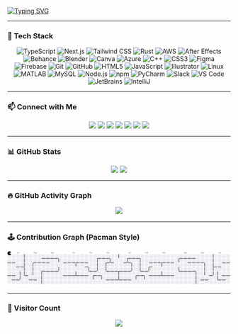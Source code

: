 [![Typing SVG](https://readme-typing-svg.herokuapp.com?font=Ubuntu&weight=800&size=50&pause=500&color=00F762&background=F7FFAC00&center=true&vCenter=true&width=1080&height=300&lines=%E2%9C%8B+Hi+there!;I+am+Mehrab+Hossain!;A+Blockchain+Enthusiasts+%26+Learner!;Welcome+to+my+profile!+%E2%9A%A1%F0%9F%94%A5)](https://git.io/typing-svg)

---

### 🚀 Tech Stack

<div align="center">
  <img src="https://cdn.jsdelivr.net/gh/devicons/devicon/icons/typescript/typescript-original.svg" height="40" alt="TypeScript" />
  <img src="https://cdn.jsdelivr.net/gh/devicons/devicon/icons/nextjs/nextjs-original.svg" height="40" alt="Next.js" />
  <img src="https://skillicons.dev/icons?i=tailwind" height="40" alt="Tailwind CSS" />
  <img src="https://skillicons.dev/icons?i=rust" height="40" alt="Rust" />
  <img src="https://skillicons.dev/icons?i=aws" height="40" alt="AWS" />
  <img src="https://cdn.jsdelivr.net/gh/devicons/devicon/icons/aftereffects/aftereffects-original.svg" height="40" alt="After Effects" />
  <img src="https://cdn.simpleicons.org/behance/1769FF" height="40" alt="Behance" />
  <img src="https://cdn.simpleicons.org/blender/F5792A" height="40" alt="Blender" />
  <img src="https://cdn.simpleicons.org/canva/00C4CC" height="40" alt="Canva" />
  <img src="https://cdn.jsdelivr.net/gh/devicons/devicon/icons/azure/azure-original.svg" height="40" alt="Azure" />
  <img src="https://cdn.jsdelivr.net/gh/devicons/devicon/icons/cplusplus/cplusplus-original.svg" height="40" alt="C++" />
  <img src="https://cdn.jsdelivr.net/gh/devicons/devicon/icons/css3/css3-original.svg" height="40" alt="CSS3" />
  <img src="https://cdn.jsdelivr.net/gh/devicons/devicon/icons/figma/figma-original.svg" height="40" alt="Figma" />
  <img src="https://cdn.jsdelivr.net/gh/devicons/devicon/icons/firebase/firebase-plain.svg" height="40" alt="Firebase" />
  <img src="https://cdn.jsdelivr.net/gh/devicons/devicon/icons/git/git-original.svg" height="40" alt="Git" />
  <img src="https://cdn.jsdelivr.net/gh/devicons/devicon/icons/github/github-original.svg" height="40" alt="GitHub" />
  <img src="https://cdn.jsdelivr.net/gh/devicons/devicon/icons/html5/html5-original.svg" height="40" alt="HTML5" />
  <img src="https://cdn.jsdelivr.net/gh/devicons/devicon/icons/javascript/javascript-original.svg" height="40" alt="JavaScript" />
  <img src="https://cdn.jsdelivr.net/gh/devicons/devicon/icons/illustrator/illustrator-plain.svg" height="40" alt="Illustrator" />
  <img src="https://cdn.jsdelivr.net/gh/devicons/devicon/icons/linux/linux-original.svg" height="40" alt="Linux" />
  <img src="https://cdn.jsdelivr.net/gh/devicons/devicon/icons/matlab/matlab-original.svg" height="40" alt="MATLAB" />
  <img src="https://cdn.jsdelivr.net/gh/devicons/devicon/icons/mysql/mysql-original.svg" height="40" alt="MySQL" />
  <img src="https://cdn.jsdelivr.net/gh/devicons/devicon/icons/nodejs/nodejs-original.svg" height="40" alt="Node.js" />
  <img src="https://cdn.jsdelivr.net/gh/devicons/devicon/icons/npm/npm-original-wordmark.svg" height="40" alt="npm" />
  <img src="https://cdn.jsdelivr.net/gh/devicons/devicon/icons/pycharm/pycharm-original.svg" height="40" alt="PyCharm" />
  <img src="https://cdn.jsdelivr.net/gh/devicons/devicon/icons/slack/slack-original.svg" height="40" alt="Slack" />
  <img src="https://cdn.jsdelivr.net/gh/devicons/devicon/icons/vscode/vscode-original.svg" height="40" alt="VS Code" />
  <img src="https://cdn.jsdelivr.net/gh/devicons/devicon/icons/jetbrains/jetbrains-original.svg" height="40" alt="JetBrains" />
  <img src="https://cdn.jsdelivr.net/gh/devicons/devicon/icons/intellij/intellij-original.svg" height="40" alt="IntelliJ" />
</div>

---

### 📫 Connect with Me

<div align="center">
  <a href="#"><img src="https://img.shields.io/static/v1?message=LinkedIn&logo=linkedin&label=&color=0077B5&logoColor=white&labelColor=&style=for-the-badge" height="30"/></a>
  <a href="#"><img src="https://img.shields.io/static/v1?message=Twitter&logo=twitter&label=&color=1DA1F2&logoColor=white&labelColor=&style=for-the-badge" height="30"/></a>
  <a href="#"><img src="https://img.shields.io/static/v1?message=Discord&logo=discord&label=&color=7289DA&logoColor=white&labelColor=&style=for-the-badge" height="30"/></a>
  <a href="#"><img src="https://img.shields.io/static/v1?message=Behance&logo=behance&label=&color=1769FF&logoColor=white&labelColor=&style=for-the-badge" height="30"/></a>
  <a href="#"><img src="https://img.shields.io/static/v1?message=Gmail&logo=gmail&label=&color=D14836&logoColor=white&labelColor=&style=for-the-badge" height="30"/></a>
  <a href="#"><img src="https://img.shields.io/static/v1?message=WhatsApp&logo=whatsapp&label=&color=25D366&logoColor=white&labelColor=&style=for-the-badge" height="30"/></a>
  <a href="#"><img src="https://img.shields.io/static/v1?message=Telegram&logo=telegram&label=&color=2CA5E0&logoColor=white&labelColor=&style=for-the-badge" height="30"/></a>
</div>

---

### 📊 GitHub Stats

<div align="center">
  <img src="https://github-readme-stats.vercel.app/api/top-langs?username=shakib-mehrab&layout=compact&theme=dracula&langs_count=6&hide_border=false" height="150"/>
  <img src="https://github-readme-stats.vercel.app/api?username=shakib-mehrab&show_icons=true&count_private=true&theme=dracula&hide_border=false" height="150"/>
</div>

---

### 🔥 GitHub Activity Graph

<div align="center">
  <img src="https://github-readme-activity-graph.vercel.app/graph?username=shakib-mehrab&theme=dracula&area=true&radius=16" height="300"/>
</div>

---

### 🕹️ Contribution Graph (Pacman Style)

<picture>
  <source media="(prefers-color-scheme: dark)" srcset="https://raw.githubusercontent.com/shakib-mehrab/shakib-mehrab/output/pacman-contribution-graph-dark.svg">
  <source media="(prefers-color-scheme: light)" srcset="https://raw.githubusercontent.com/shakib-mehrab/shakib-mehrab/output/pacman-contribution-graph.svg">
  <img src="https://raw.githubusercontent.com/shakib-mehrab/shakib-mehrab/output/pacman-contribution-graph.svg" alt="Pacman Contribution Graph" />
</picture>

---

### 👀 Visitor Count

<div align="center">
  <img src="https://profile-counter.glitch.me/shakib-mehrab/count.svg?" />
</div>
